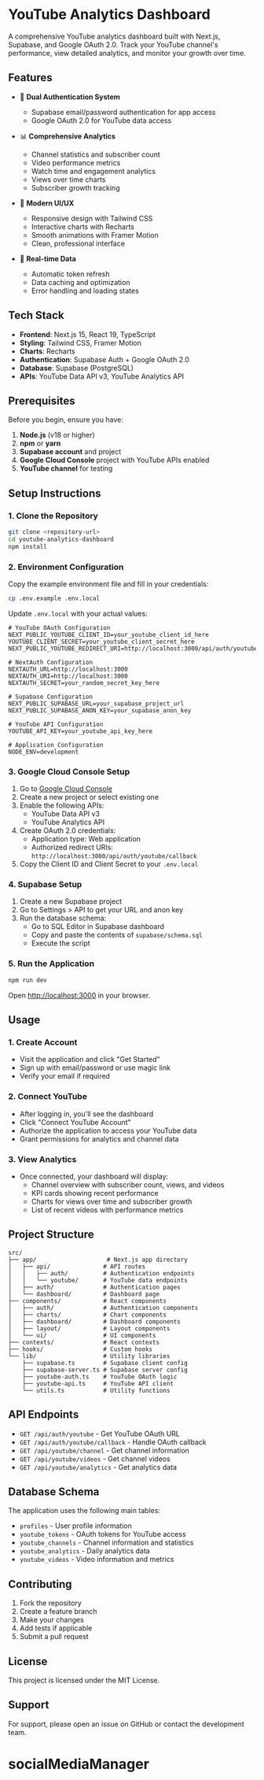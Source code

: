 # YouTube Analytics Dashboard

A comprehensive YouTube analytics dashboard built with Next.js, Supabase, and Google OAuth 2.0. Track your YouTube channel's performance, view detailed analytics, and monitor your growth over time.

## Features

- 🔐 **Dual Authentication System**
  - Supabase email/password authentication for app access
  - Google OAuth 2.0 for YouTube data access

- 📊 **Comprehensive Analytics**
  - Channel statistics and subscriber count
  - Video performance metrics
  - Watch time and engagement analytics
  - Views over time charts
  - Subscriber growth tracking

- 🎨 **Modern UI/UX**
  - Responsive design with Tailwind CSS
  - Interactive charts with Recharts
  - Smooth animations with Framer Motion
  - Clean, professional interface

- 🔄 **Real-time Data**
  - Automatic token refresh
  - Data caching and optimization
  - Error handling and loading states

## Tech Stack

- **Frontend**: Next.js 15, React 19, TypeScript
- **Styling**: Tailwind CSS, Framer Motion
- **Charts**: Recharts
- **Authentication**: Supabase Auth + Google OAuth 2.0
- **Database**: Supabase (PostgreSQL)
- **APIs**: YouTube Data API v3, YouTube Analytics API

## Prerequisites

Before you begin, ensure you have:

1. **Node.js** (v18 or higher)
2. **npm** or **yarn**
3. **Supabase account** and project
4. **Google Cloud Console** project with YouTube APIs enabled
5. **YouTube channel** for testing

## Setup Instructions

### 1. Clone the Repository

```bash
git clone <repository-url>
cd youtube-analytics-dashboard
npm install
```

### 2. Environment Configuration

Copy the example environment file and fill in your credentials:

```bash
cp .env.example .env.local
```

Update `.env.local` with your actual values:

```env
# YouTube OAuth Configuration
NEXT_PUBLIC_YOUTUBE_CLIENT_ID=your_youtube_client_id_here
YOUTUBE_CLIENT_SECRET=your_youtube_client_secret_here
NEXT_PUBLIC_YOUTUBE_REDIRECT_URI=http://localhost:3000/api/auth/youtube/callback

# NextAuth Configuration
NEXTAUTH_URL=http://localhost:3000
NEXTAUTH_URI=http://localhost:3000
NEXTAUTH_SECRET=your_random_secret_key_here

# Supabase Configuration
NEXT_PUBLIC_SUPABASE_URL=your_supabase_project_url
NEXT_PUBLIC_SUPABASE_ANON_KEY=your_supabase_anon_key

# YouTube API Configuration
YOUTUBE_API_KEY=your_youtube_api_key_here

# Application Configuration
NODE_ENV=development
```

### 3. Google Cloud Console Setup

1. Go to [Google Cloud Console](https://console.cloud.google.com/)
2. Create a new project or select existing one
3. Enable the following APIs:
   - YouTube Data API v3
   - YouTube Analytics API
4. Create OAuth 2.0 credentials:
   - Application type: Web application
   - Authorized redirect URIs: `http://localhost:3000/api/auth/youtube/callback`
5. Copy the Client ID and Client Secret to your `.env.local`

### 4. Supabase Setup

1. Create a new Supabase project
2. Go to Settings > API to get your URL and anon key
3. Run the database schema:
   - Go to SQL Editor in Supabase dashboard
   - Copy and paste the contents of `supabase/schema.sql`
   - Execute the script

### 5. Run the Application

```bash
npm run dev
```

Open [http://localhost:3000](http://localhost:3000) in your browser.

## Usage

### 1. Create Account
- Visit the application and click "Get Started"
- Sign up with email/password or use magic link
- Verify your email if required

### 2. Connect YouTube
- After logging in, you'll see the dashboard
- Click "Connect YouTube Account"
- Authorize the application to access your YouTube data
- Grant permissions for analytics and channel data

### 3. View Analytics
- Once connected, your dashboard will display:
  - Channel overview with subscriber count, views, and videos
  - KPI cards showing recent performance
  - Charts for views over time and subscriber growth
  - List of recent videos with performance metrics

## Project Structure

```
src/
├── app/                    # Next.js app directory
│   ├── api/               # API routes
│   │   ├── auth/          # Authentication endpoints
│   │   └── youtube/       # YouTube data endpoints
│   ├── auth/              # Authentication pages
│   └── dashboard/         # Dashboard page
├── components/            # React components
│   ├── auth/              # Authentication components
│   ├── charts/            # Chart components
│   ├── dashboard/         # Dashboard components
│   ├── layout/            # Layout components
│   └── ui/                # UI components
├── contexts/              # React contexts
├── hooks/                 # Custom hooks
└── lib/                   # Utility libraries
    ├── supabase.ts        # Supabase client config
    ├── supabase-server.ts # Supabase server config
    ├── youtube-auth.ts    # YouTube OAuth logic
    ├── youtube-api.ts     # YouTube API client
    └── utils.ts           # Utility functions
```

## API Endpoints

- `GET /api/auth/youtube` - Get YouTube OAuth URL
- `GET /api/auth/youtube/callback` - Handle OAuth callback
- `GET /api/youtube/channel` - Get channel information
- `GET /api/youtube/videos` - Get channel videos
- `GET /api/youtube/analytics` - Get analytics data

## Database Schema

The application uses the following main tables:

- `profiles` - User profile information
- `youtube_tokens` - OAuth tokens for YouTube access
- `youtube_channels` - Channel information and statistics
- `youtube_analytics` - Daily analytics data
- `youtube_videos` - Video information and metrics

## Contributing

1. Fork the repository
2. Create a feature branch
3. Make your changes
4. Add tests if applicable
5. Submit a pull request

## License

This project is licensed under the MIT License.

## Support

For support, please open an issue on GitHub or contact the development team.
# socialMediaManager
